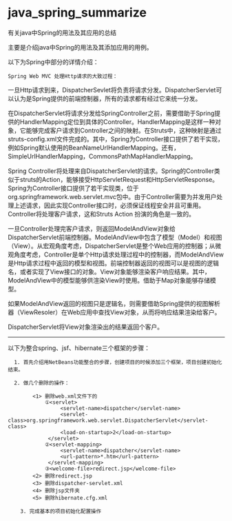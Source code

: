 # java_spring_summarize

有关java中Spring的用法及其应用的总结


主要是介绍java中Spring的用法及其添加应用的用例。


以下为Spring中部分的详情介绍：


    Spring Web MVC 处理Http请求的大致过程：
    
  一旦Http请求到来，DispatcherSevlet将负责将请求分发。DispatcherServlet可以认为是Spring提供的前端控制器，所有的请求都有经过它来统一分发。
    
  在DispatcherServlet将请求分发给SpringController之前，需要借助于Spring提供的HandlerMapping定位到具体的Controller。HandlerMapping是这样一种对象，它能够完成客户请求到Controller之间的映射。在Struts中，这种映射是通过struts-config.xml文件完成的。其中，Spring为Controller接口提供了若干实现，例如Spring默认使用的BeanNameUrlHandlerMapping。还有，SimpleUrlHandlerMapping，CommonsPathMapHandlerMapping。
    
  Spring Controller将处理来自DispatcherServlet的请求。Spring的Controller类似于struts的Action，能够接受HttpServletRequest和HttpServletResponse。Spring为Controller接口提供了若干实现类，位于org.springframework.web.servlet.mvc包中。由于Controller需要为并发用户处理上述请求，因此实现Controller接口时，必须保证线程安全并且可重用。Controller将处理客户请求，这和Struts Action 扮演的角色是一致的。
    
  一旦Controller处理完客户请求，则返回ModelAndView对象给DispatcherServlet前端控制器。ModelAndView中包含了模型（Model）和视图（View）。从宏观角度考虑，DispatcherServlet是整个Web应用的控制器；从微观角度考虑，Controller是单个Http请求处理过程中的控制器，而ModelAndView是Http请求过程中返回的模型和视图。前端控制器返回的视图可以是视图的逻辑名，或者实现了View接口的对象。View对象能够渲染客户响应结果。其中，ModelAndView中的模型能够供渲染View时使用。借助于Map对象能够存储模型。
    
  如果ModelAndView返回的视图只是逻辑名，则需要借助Spring提供的视图解析器（ViewResoler）在Web应用中查找View对象，从而将响应结果渲染给客户。
  
  DispatcherServlet将View对象渲染出的结果返回个客户。
  
  ------------------------------------------------------------------------------------------------------------------------------------
  
  以下为整合spring、jsf、hibernate三个框架的步骤：
  
      1. 首先介绍用NetBeans功能整合的步骤，创建项目的时候添加三个框架，项目创建初始化结束。
      
      2. 做几个删除的操作：
      
            <1> 删除web.xml文件下的
                ①<servlet>
                     <servlet-name>dispatcher</servlet-name>
                     <servlet-class>org.springframework.web.servlet.DispatcherServlet</servlet-class>
                     <load-on-startup>2</load-on-startup>
                 </servlet>
                ②<servlet-mapping>
                     <servlet-name>dispatcher</servlet-name>
                     <url-pattern>*.htm</url-pattern>
                 </servlet-mapping>
                ③<welcome-file>redirect.jsp</welcome-file>
            <2> 删除redirect.jsp
            <3> 删除dispatcher-servlet.xml
            <4> 删除jsp文件夹
            <5> 删除hibernate.cfg.xml
            
        3. 完成基本的项目初始化配置操作
